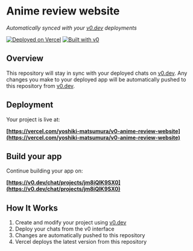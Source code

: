 # Anime review website

*Automatically synced with your [v0.dev](https://v0.dev) deployments*

[![Deployed on Vercel](https://img.shields.io/badge/Deployed%20on-Vercel-black?style=for-the-badge&logo=vercel)](https://vercel.com/yoshiki-matsumura/v0-anime-review-website)
[![Built with v0](https://img.shields.io/badge/Built%20with-v0.dev-black?style=for-the-badge)](https://v0.dev/chat/projects/jm8iQlK9SX0)

## Overview

This repository will stay in sync with your deployed chats on [v0.dev](https://v0.dev).
Any changes you make to your deployed app will be automatically pushed to this repository from [v0.dev](https://v0.dev).

## Deployment

Your project is live at:

**[https://vercel.com/yoshiki-matsumura/v0-anime-review-website](https://vercel.com/yoshiki-matsumura/v0-anime-review-website)**

## Build your app

Continue building your app on:

**[https://v0.dev/chat/projects/jm8iQlK9SX0](https://v0.dev/chat/projects/jm8iQlK9SX0)**

## How It Works

1. Create and modify your project using [v0.dev](https://v0.dev)
2. Deploy your chats from the v0 interface
3. Changes are automatically pushed to this repository
4. Vercel deploys the latest version from this repository
